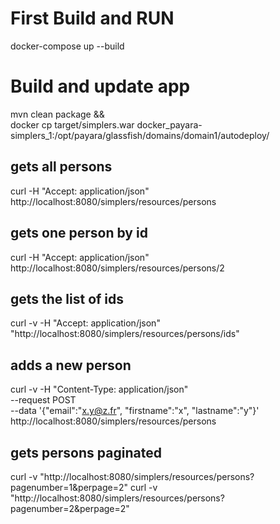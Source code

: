 # First Build and RUN
docker-compose up --build

# Build and update app
mvn clean package && \
  docker cp target/simplers.war  docker_payara-simplers_1:/opt/payara/glassfish/domains/domain1/autodeploy/

## gets all persons
curl -H "Accept: application/json" http://localhost:8080/simplers/resources/persons

## gets one person by id
curl -H "Accept: application/json" http://localhost:8080/simplers/resources/persons/2

## gets the list of ids
curl -v -H "Accept: application/json" "http://localhost:8080/simplers/resources/persons/ids"

## adds a new person
curl -v -H "Content-Type: application/json" \
  --request POST \
  --data '{"email":"x.y@z.fr", "firstname":"x", "lastname":"y"}' \
  http://localhost:8080/simplers/resources/persons

## gets persons paginated 
curl -v "http://localhost:8080/simplers/resources/persons?pagenumber=1&perpage=2"
curl -v "http://localhost:8080/simplers/resources/persons?pagenumber=2&perpage=2"
